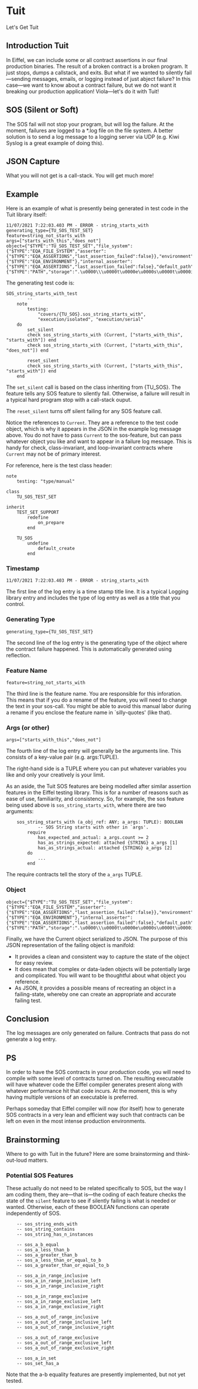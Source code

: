 # Tuit
Let's Get Tuit

## Introduction Tuit
In Eiffel, we can include some or all contract assertions in our final production binaries. The result of a broken contract is a broken program. It just stops, dumps a callstack, and exits. But what if we wanted to silently fail—sending messages, emails, or logging instead of just abject failure? In this case—we want to know about a contract failure, but we do not want it breaking our production application! Viola—let's do it with Tuit!

## SOS (Silent or Soft)
The SOS fail will not stop your program, but will log the failure. At the moment, failures are logged to a *.log file on the file system. A better solution is to send a log message to a logging server via UDP (e.g. Kiwi Syslog is a great example of doing this).

## JSON Capture
What you will not get is a call-stack. You will get much more!

## Example
Here is an example of what is presently being generated in test code in the Tuit library itself:
```
11/07/2021 7:22:03.403 PM - ERROR - string_starts_with
generating_type={TU_SOS_TEST_SET}
feature=string_not_starts_with
args=["starts_with_this","does_not"]
object={"$TYPE":"TU_SOS_TEST_SET","file_system":{"$TYPE":"EQA_FILE_SYSTEM","asserter":{"$TYPE":"EQA_ASSERTIONS","last_assertion_failed":false}},"environment":{"$TYPE":"EQA_ENVIRONMENT"},"internal_asserter":{"$TYPE":"EQA_ASSERTIONS","last_assertion_failed":false},"default_path":{"$TYPE":"PATH","storage":".\u0000\\\u0000t\u0000e\u0000s\u0000t\u0000i\u0000n\u0000g\u0000\\\u0000t\u0000e\u0000s\u0000t\u0000_\u0000o\u0000u\u0000t\u0000p\u0000u\u0000t\u0000\\\u0000s\u0000o\u0000s\u0000.\u0000l\u0000o\u0000g\u0000","internal_name":".\\testing\\test_output\\sos.log","is_normalized":true},"silent":true,"last_assertion_failed":false,"has_failed":false}
```

The generating test code is:
```
SOS_string_starts_with_test
		--
	note
		testing:
			"covers/{TU_SOS}.sos_string_starts_with",
			"execution/isolated", "execution/serial"
	do
		set_silent
		check sos_string_starts_with (Current, ["starts_with_this", "starts_with"]) end
		check sos_string_starts_with (Current, ["starts_with_this", "does_not"]) end

		reset_silent
		check sos_string_starts_with (Current, ["starts_with_this", "starts_with"]) end
	end
```
The `set_silent` call is based on the class inheriting from {TU_SOS}. The feature tells any SOS feature to silently fail. Otherwise, a failure will result in a typical hard program stop with a call-stack ouput.

The `reset_silent` turns off silent failing for any SOS feature call.

Notice the references to `Current`. They are a reference to the test code object, which is why it appears in the JSON in the example log message above. You do not have to pass `Current` to the sos-feature, but can pass whatever object you like and want to appear in a failure log message. This is handy for check, class-invariant, and loop-invariant contracts where `Current` may not be of primary interest.

For reference, here is the test class header:
```
note
	testing: "type/manual"

class
	TU_SOS_TEST_SET

inherit
	TEST_SET_SUPPORT
		redefine
			on_prepare
		end

	TU_SOS
		undefine
			default_create
		end
```

### Timestamp
```
11/07/2021 7:22:03.403 PM - ERROR - string_starts_with
```
The first line of the log entry is a time stamp title line. It is a typical Logging library entry and includes the type of log entry as well as a title that you control.

### Generating Type
```
generating_type={TU_SOS_TEST_SET}
```
The second line of the log entry is the generating type of the object where the contract failure happened. This is automatically generated using reflection.

### Feature Name
```
feature=string_not_starts_with
```
The third line is the feature name. You are responsible for this inforation. This means that if you do a rename of the feature, you will need to change the text in your sos-call. You might be able to avoid this manual labor during a rename if you enclose the feature name in `silly-quotes' (like that).

### Args (or other)
```
args=["starts_with_this","does_not"]
```
The fourth line of the log entry will generally be the arguments line. This consists of a key-value pair (e.g. args:TUPLE).

The right-hand side is a TUPLE where you can put whatever variables you like and only your creatively is your limit.

As an aside, the Tuit SOS features are being modelled after similar assertion features in the Eiffel testing library. This is for a number of reasons such as ease of use, familiarity, and consistency. So, for example, the sos feature being used above is `sos_string_starts_with`, where there are two arguments:

```
	sos_string_starts_with (a_obj_ref: ANY; a_args: TUPLE): BOOLEAN
			-- SOS String starts with other in `args'.
		require
			has_expected_and_actual: a_args.count >= 2
			has_as_strings_expected: attached {STRING} a_args [1]
			has_as_strings_actual: attached {STRING} a_args [2]
		do
			...
		end
```
The require contracts tell the story of the `a_args` TUPLE.

### Object
```
object={"$TYPE":"TU_SOS_TEST_SET","file_system":{"$TYPE":"EQA_FILE_SYSTEM","asserter":{"$TYPE":"EQA_ASSERTIONS","last_assertion_failed":false}},"environment":{"$TYPE":"EQA_ENVIRONMENT"},"internal_asserter":{"$TYPE":"EQA_ASSERTIONS","last_assertion_failed":false},"default_path":{"$TYPE":"PATH","storage":".\u0000\\\u0000t\u0000e\u0000s\u0000t\u0000i\u0000n\u0000g\u0000\\\u0000t\u0000e\u0000s\u0000t\u0000_\u0000o\u0000u\u0000t\u0000p\u0000u\u0000t\u0000\\\u0000s\u0000o\u0000s\u0000.\u0000l\u0000o\u0000g\u0000","internal_name":".\\testing\\test_output\\sos.log","is_normalized":true},"silent":true,"last_assertion_failed":false,"has_failed":false}
```
Finally, we have the Current object serialized to JSON. The purpose of this JSON representation of the failing object is manifold:

- It provides a clean and consistent way to capture the state of the object for easy review.
- It does mean that complex or data-laden objects will be potentially large and complicated. You will want to be thoughtful about what object you reference.
- As JSON, it provides a possible means of recreating an object in a failing-state, whereby one can create an appropriate and accurate failing test.

## Conclusion
The log messages are only generated on failure. Contracts that pass do not generate a log entry.

## PS
In order to have the SOS contracts in your production code, you will need to compile with some level of contracts turned on. The resulting executable will have whatever code the Eiffel compiler generates present along with whatever performance hit that code incurs. At the moment, this is why having multiple versions of an executable is preferred. 

Perhaps someday that Eiffel compiler will now (for itself) how to generate SOS contracts in a very lean and efficient way such that contracts can be left on even in the most intense production environments.

## Brainstorming
Where to go with Tuit in the future? Here are some brainstorming and think-out-loud matters.

### Potential SOS Features
These actually do not need to be related specifically to SOS, but the way I am coding them, they are—that is—the coding of each feature checks the state of the `silent` feature to see if silently failing is what is needed or wanted. Otherwise, each of these BOOLEAN functions can operate independently of SOS.
```
	-- sos_string_ends_with
	-- sos_string_contains
	-- sos_string_has_n_instances

	-- sos_a_b_equal
	-- sos_a_less_than_b
	-- sos_a_greater_than_b
	-- sos_a_less_than_or_equal_to_b
	-- sos_a_greater_than_or_equal_to_b

	-- sos_a_in_range_inclusive
	-- sos_a_in_range_inclusive_left
	-- sos_a_in_range_inclusive_right

	-- sos_a_in_range_exclusive
	-- sos_a_in_range_exclusive_left
	-- sos_a_in_range_exclusive_right

	-- sos_a_out_of_range_inclusive
	-- sos_a_out_of_range_inclusive_left
	-- sos_a_out_of_range_inclusive_right

	-- sos_a_out_of_range_exclusive
	-- sos_a_out_of_range_exclusive_left
	-- sos_a_out_of_range_exclusive_right

	-- sos_a_in_set
	-- sos_set_has_a
```
Note that the a-b equality features are presently implemented, but not yet tested.
